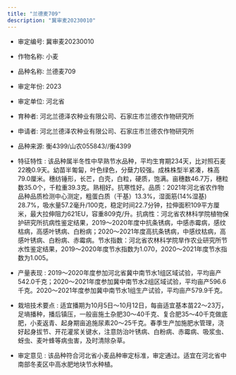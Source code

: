 ```yaml
---
title: "兰德麦709"
description: "冀审麦20230010"
---
```

* 审定编号:  冀审麦20230010

*  作物名称:  小麦

*  品种名称:  兰德麦709

*  审定年份:  2023

*  审定单位:  河北省

* 育种者:  河北兰德泽农种业有限公司、石家庄市兰德农作物研究所

*  申请者:  河北兰德泽农种业有限公司、石家庄市兰德农作物研究所

*  品种来源:  衡4399/山农055843//衡4399

*  特征特性 : 
该品种属半冬性中早熟节水品种，平均生育期234天，比对照石麦22晚0.9天。幼苗半匍匐，叶色绿色，分蘖力较强。成株株型半紧凑，株高79.0厘米。穗纺锤形，长芒，白壳，白粒，硬质，饱满。亩穗数46.7万，穗粒数35.0个，千粒重39.3克。熟相好。抗寒性好。品质：2021年河北省农作物品种品质检测中心测定，粗蛋白质（干基）13.3%，湿面筋(14%湿基) 28.7%，吸水量57.2毫升/100克，稳定时间22.7分钟，拉伸面积109平方厘米，最大拉伸阻力621EU，容重809克/升。抗病性：河北省农林科学院植物保护研究所抗病性鉴定结果，2019～2020年度中抗条锈病，中感赤霉病，感纹枯病，高感叶锈病、白粉病；2020～2021年度高抗条锈病，中感纹枯病，高感叶锈病、白粉病、赤霉病。节水指数：河北省农林科学院旱作农业研究所节水性鉴定结果，2019～2020年度节水指数为1.070，2020～2021年度节水指数为1.005。
 
*  产量表现 : 
2019～2020年度参加河北省冀中南节水1组区域试验，平均亩产542.0千克；2020～2021年度参加冀中南节水2组区域试验，平均亩产596.6千克。2020～2021年度参加冀中南节水1组生产试验，平均亩产579.9千克。

*  栽培技术要点 : 
适宜播期为10月5日～10月12日，每亩适宜基本苗22～23万，足墒播种，播后镇压，一般亩施土杂肥30～40千克、复合肥35～40千克做底肥，小麦返青、起身期亩追施尿素20～25千克。春季生产加施肥水管理，浇好起身拔节、开花灌浆关键水，注意防治叶锈病、白粉病、赤霉病、吸浆虫、蚜虫、麦叶蜂等病虫害，及时清除杂草。

*  审定意见 : 
该品种符合河北省小麦品种审定标准，审定通过。适宜在河北省中南部冬麦区中高水肥地块节水种植。
